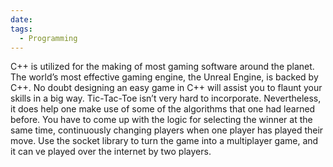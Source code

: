 ```yaml
---
date: 
tags:
  - Programming
---
```

C++ is utilized for the making of most gaming software around the planet. The world’s most effective gaming engine, the Unreal Engine, is backed by C++. No doubt designing an easy game in C++ will assist you to flaunt your skills in a big way. Tic-Tac-Toe isn’t very hard to incorporate. Nevertheless, it does help one make use of some of the algorithms that one had learned before. You have to come up with the logic for selecting the winner at the same time, continuously changing players when one player has played their move. Use the socket library to turn the game into a multiplayer game, and it can ve played over the internet by two players. 
